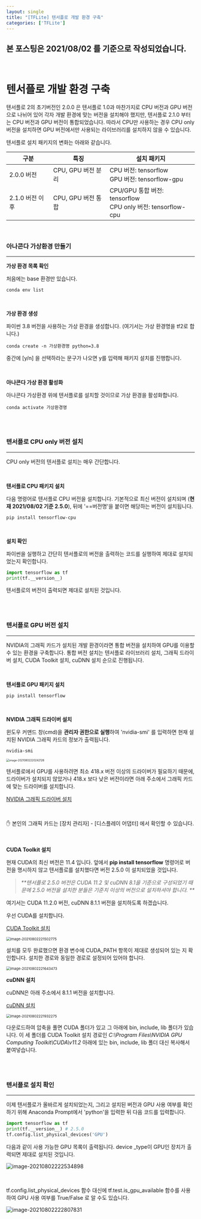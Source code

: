 ```yaml
---
layout: single
title: "[TFLite] 텐서플로 개발 환경 구축"
categories: ['TFLite']
---
```






## 본 포스팅은 2021/08/02 를 기준으로 작성되었습니다. 

<br>

# 텐서플로 개발 환경 구축

텐서플로 2의 초기버전인 2.0.0 은 텐서플로 1.0과 마찬가지로 CPU 버전과 GPU 버전으로 나뉘어 있어 각자 개발 환경에 맞는 버전을 설치해야 했지만, 텐서플로 2.1.0 부터는 CPU 버전과 GPU 버전이 통합되었습니다. 따라서 CPU만 사용하는 경우 CPU only 버전을 설치하면 GPU 버전에서만 사용되는 라이브러리를 설치하지 않을 수 있습니다. 

텐서플로 설치 패키지의 변화는 아래와 같습니다. 

| 구분            | 특징               | 설치 패키지                                                  |
| --------------- | ------------------ | ------------------------------------------------------------ |
| 2.0.0 버전      | CPU, GPU 버전 분리 | CPU 버전: tensorflow<br />GPU 버전: tensorflow-gpu           |
| 2.1.0 버전 이후 | CPU, GPU 버전 통합 | CPU/GPU 통합 버전: tensorflow<br />CPU only 버전: tensorflow-cpu |

<br>

### 아나콘다 가상환경 만들기

---

**가상 환경 목록 확인**

처음에는 base 환경만 있습니다. 

```assembly
conda env list
```

<br>

**가상 환경 생성**

파이썬 3.8 버전을 사용하는 가상 환경을 생성합니다. (여기서는 가상 환경명을 tf2로 합니다.)

```assembly
conda create -n 가상환경명 python=3.8
```

중간에 [y/n] 을 선택하라는 문구가 나오면 y를 입력해 패키지 설치를 진행합니다. 

<br>

**아나콘다 가상 환경 활성화**

아나콘다 가상환경 위에 텐서플로를 설치할 것이므로 가상 환경을 활성화합니다. 

```assembly
conda activate 가상환경명
```

<br>

<br>

### 텐서플로 CPU only 버전 설치

---

CPU only 버전의 텐서플로 설치는 매우 간단합니다. 

<br>

**텐서플로 CPU 패키지 설치**

다음 명령어로 텐서플로 CPU 버전을 설치합니다. 기본적으로 최신 버전이 설치되며 (**현재 2021/08/02 기준 2.5.0**), 뒤에 '==버전명'을 붙이면 해당하는 버전이 설치됩니다. 

```assembly
pip install tensorflow-cpu
```

<br>

**설치 확인**

파이썬을 실행하고 간단히 텐서플로의 버전을 출력하는 코드를 실행하여 제대로 설치되었는지 확인합니다. 

```python
import tensorflow as tf
print(tf.__version__)
```

텐서플로의 버전이 출력되면 제대로 설치된 것입니다. 

<br>

<br>

### 텐서플로 GPU 버전 설치

---

NVIDIA의 그래픽 카드가 설치된 개발 환경이라면 통합 버전을 설치하여 GPU를 이용할 수 있는 환경을 구축합니다. 통합 버전 설치는 텐서플로 라이브러리 설치, 그래픽 드라이버 설치, CUDA Toolkit 설치, cuDNN 설치 순으로 진행됩니다. 

<br>

**텐서플로 GPU 패키지 설치**

```assembly
pip install tensorflow
```

<br>

**NVIDIA 그래픽 드라이버 설치**

윈도우 커맨드 창(cmd)을 **관리자 권한으로 실행**하여 'nvidia-smi' 를 입력하면 현재 설치된 NVIDIA 그래픽 카드의 정보가 출력됩니다. 

```assembly
nvidia-smi
```

<img src="https://user-images.githubusercontent.com/70505378/127870043-987bfd25-6142-4ce8-a11d-3360dc1dbae7.png" alt="image-20210802220242126" style="zoom: 50%;" />

텐서플로에서 GPU를 사용하려면 최소 418.x 버전 이상의 드라이버가 필요하기 때문에, 드라이버가 설치되지 않았거나 418.x 보다 낮은 버전이라면 아래 주소에서 그래픽 카드에 맞는 드라이버를 설치합니다. 

[NVIDIA 그래픽 드라이버 설치](https://www.nvidia.com/download/index.aspx?lang=kr)

<br>

✋ 본인의 그래픽 카드는 [장치 관리자] - [디스플레이 어댑터] 에서 확인할 수 있습니다. 

<br>

**CUDA Toolkit 설치**

현재 CUDA의 최신 버전은 11.4 입니다. 앞에서 **pip install tensorflow** 명령어로 버전을 명시하지 않고 텐서플로를 설치했다면 버전 2.5.0 이 설치되었을 것입니다. 

> _**텐서플로 2.5.0 버전은 CUDA 11.2 및 cuDNN 8.1을 기준으로 구성되었기 때문에 2.5.0 버전을 설치한 분들은 기준치 이상의 버전으로 설치하셔야 합니다. **_

여기서는 CUDA 11.2.0 버전, cuDNN 8.1.1 버전을 설치하도록 하겠습니다. 

우선 CUDA를 설치합니다. 

[CUDA Toolkit 설치](https://developer/nvidia.com/cuda-toolkit-archive)

<img src="https://user-images.githubusercontent.com/70505378/127870080-7600db84-03e4-47e8-b017-bd953f82db0c.png" alt="image-20210802221502775" style="zoom:67%;" />

<br>

설치를 모두 완료했으면 환경 변수에 CUDA_PATH 항목이 제대로 생성되어 있는 지 확인합니다. 설치한 경로와 동일한 경로로 설정되어 있어야 합니다. 

<img src="https://user-images.githubusercontent.com/70505378/127870111-61ebf7e2-6ebb-42f7-8ee0-2e9c2d764b84.png" alt="image-20210802221643473" style="zoom:67%;" />

<br>

**cuDNN 설치**

cuDNN은 아래 주소에서 8.1.1 버전을 설치합니다. 

[cuDNN 설치](https://developer.nvidia.com/rdp/cudnn-archive)

<img src="https://user-images.githubusercontent.com/70505378/127870158-c55387db-9420-42f0-8f1a-0a1339a3023d.png" alt="image-20210802221932275" style="zoom:67%;" />

<br>

다운로드하여 압축을 풀면 CUDA 폴더가 있고 그 아래에 bin, include, lib 폴더가 있습니다. 이 세 폴더를 CUDA Toolkit 설치 경로인 _C:\Program Files\NVIDIA GPU Computing Toolkit\CUDA\v11.2_ 아래에 있는 bin, include, lib 폴더 대신 복사해서 붙여넣습니다. 

<br>

<br>

### 텐서플로 설치 확인

---

이제 텐서플로가 올바르게 설치되었는지, 그리고 설치된 버전과 GPU 사용 여부를 확인하기 위해 Anaconda Prompt에서 'python'을 입력한 뒤 다음 코드를 입력합니다. 

```python
import tensorflow as tf
print(tf.__version__) # 2.5.0
tf.config.list_physical_devices('GPU')
```

다음과 같이 사용 가능한 GPU 목록이 출력됩니다. device _type이 GPU인 장치가 출력되면 제대로 설치된 것입니다. 

![image-20210802222534898](https://user-images.githubusercontent.com/70505378/127870195-cb050153-978b-499f-980a-416428117c93.png)

<br>

tf.config.list_physical_devices 함수 대신에 tf.test.is_gpu_available 함수를 사용하여 GPU 사용 여부를 True/False 로 알 수도 있습니다. 

![image-20210802222807831](https://user-images.githubusercontent.com/70505378/127870263-377ffbda-c0aa-463d-9502-6dce17fd84dc.png)

